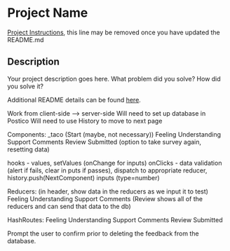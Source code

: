 # Project Name

[Project Instructions](./INSTRUCTIONS.md), this line may be removed once you have updated the README.md

## Description

Your project description goes here. What problem did you solve? How did you solve it?

Additional README details can be found [here](https://github.com/PrimeAcademy/readme-template/blob/master/README.md).

Work from client-side --> server-side
Will need to set up database in Postico
Will need to use History to move to next page

Components:
_taco
(Start (maybe, not necessary))
Feeling
Understanding
Support
Comments
Review
Submitted (option to take survey again, resetting data)

hooks - values, setValues (onChange for inputs)
onClicks - data validation (alert if fails, clear in puts if passes), dispatch to appropriate reducer, history.push(NextComponent)
inputs (type=number)

Reducers: (in header, show data in the reducers as we input it to test)
Feeling
Understanding
Support
Comments
(Review shows all of the reducers and can send that data to the db)

HashRoutes:
Feeling
Understanding
Support
Comments
Review
Submitted

Prompt the user to confirm prior to deleting the feedback from the database.